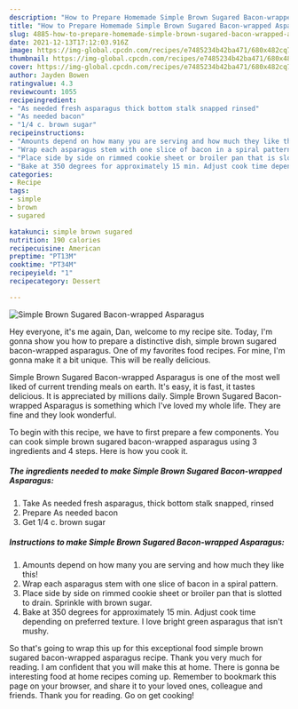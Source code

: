 ```yaml
---
description: "How to Prepare Homemade Simple Brown Sugared Bacon-wrapped Asparagus"
title: "How to Prepare Homemade Simple Brown Sugared Bacon-wrapped Asparagus"
slug: 4885-how-to-prepare-homemade-simple-brown-sugared-bacon-wrapped-asparagus
date: 2021-12-13T17:12:03.916Z
image: https://img-global.cpcdn.com/recipes/e7485234b42ba471/680x482cq70/simple-brown-sugared-bacon-wrapped-asparagus-recipe-main-photo.jpg
thumbnail: https://img-global.cpcdn.com/recipes/e7485234b42ba471/680x482cq70/simple-brown-sugared-bacon-wrapped-asparagus-recipe-main-photo.jpg
cover: https://img-global.cpcdn.com/recipes/e7485234b42ba471/680x482cq70/simple-brown-sugared-bacon-wrapped-asparagus-recipe-main-photo.jpg
author: Jayden Bowen
ratingvalue: 4.3
reviewcount: 1055
recipeingredient:
- "As needed fresh asparagus thick bottom stalk snapped rinsed"
- "As needed bacon"
- "1/4 c. brown sugar"
recipeinstructions:
- "Amounts depend on how many you are serving and how much they like this!"
- "Wrap each asparagus stem with one slice of bacon in a spiral pattern."
- "Place side by side on rimmed cookie sheet or broiler pan that is slotted to drain. Sprinkle with brown sugar."
- "Bake at 350 degrees for approximately 15 min. Adjust cook time depending on preferred texture. I love bright green asparagus that isn&#39;t mushy."
categories:
- Recipe
tags:
- simple
- brown
- sugared

katakunci: simple brown sugared 
nutrition: 190 calories
recipecuisine: American
preptime: "PT13M"
cooktime: "PT34M"
recipeyield: "1"
recipecategory: Dessert

---
```



![Simple Brown Sugared Bacon-wrapped Asparagus](https://img-global.cpcdn.com/recipes/e7485234b42ba471/680x482cq70/simple-brown-sugared-bacon-wrapped-asparagus-recipe-main-photo.jpg)

Hey everyone, it's me again, Dan, welcome to my recipe site. Today, I'm gonna show you how to prepare a distinctive dish, simple brown sugared bacon-wrapped asparagus. One of my favorites food recipes. For mine, I'm gonna make it a bit unique. This will be really delicious.

Simple Brown Sugared Bacon-wrapped Asparagus is one of the most well liked of current trending meals on earth. It's easy, it is fast, it tastes delicious. It is appreciated by millions daily. Simple Brown Sugared Bacon-wrapped Asparagus is something which I've loved my whole life. They are fine and they look wonderful.




To begin with this recipe, we have to first prepare a few components. You can cook simple brown sugared bacon-wrapped asparagus using 3 ingredients and 4 steps. Here is how you cook it.

<!--inarticleads1-->

##### The ingredients needed to make Simple Brown Sugared Bacon-wrapped Asparagus:

1. Take As needed fresh asparagus, thick bottom stalk snapped, rinsed
1. Prepare As needed bacon
1. Get 1/4 c. brown sugar




<!--inarticleads2-->

##### Instructions to make Simple Brown Sugared Bacon-wrapped Asparagus:

1. Amounts depend on how many you are serving and how much they like this!
1. Wrap each asparagus stem with one slice of bacon in a spiral pattern.
1. Place side by side on rimmed cookie sheet or broiler pan that is slotted to drain. Sprinkle with brown sugar.
1. Bake at 350 degrees for approximately 15 min. Adjust cook time depending on preferred texture. I love bright green asparagus that isn&#39;t mushy.




So that's going to wrap this up for this exceptional food simple brown sugared bacon-wrapped asparagus recipe. Thank you very much for reading. I am confident that you will make this at home. There is gonna be interesting food at home recipes coming up. Remember to bookmark this page on your browser, and share it to your loved ones, colleague and friends. Thank you for reading. Go on get cooking!
